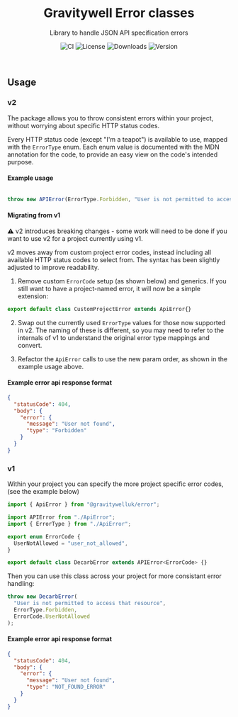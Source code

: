 <h1 align="center">Gravitywell Error classes</h1>
<p align="center">Library to handle JSON API specification errors</p>
<p align="center">
  <img src="https://img.shields.io/github/workflow/status/GravitywellUK/packages/CI/master" alt="CI" />
  <img src="https://img.shields.io/github/license/gravitywelluk/packages" alt="License" />
  <img src="https://img.shields.io/npm/dm/@gravitywelluk/error" alt="Downloads" />
  <img src="https://img.shields.io/npm/v/@gravitywelluk/error" alt="Version" />
</p>
<br />

## Usage

### v2

The package allows you to throw consistent errors within your project, without worrying about specific HTTP status codes.

Every HTTP status code (except "I'm a teapot") is available to use, mapped with the `ErrorType` enum. Each enum value is documented with the MDN annotation for the code, to provide an easy view on the code's intended purpose.

#### Example usage
```typescript

throw new APIError(ErrorType.Forbidden, "User is not permitted to access this resource");

```

#### Migrating from v1

:warning: v2 introduces breaking changes - some work will need to be done if you want to use v2 for a project currently using v1.

v2 moves away from custom project error codes, instead including all available HTTP status codes to select from. The syntax has been slightly adjusted to improve readability.

1. Remove custom `ErrorCode` setup (as shown below) and generics. If you still want to have a project-named error, it will now be a simple extension:

```typescript
export default class CustomProjectError extends ApiError{}
```

2. Swap out the currently used `ErrorType` values for those now supported in v2. The naming of these is different, so you may need to refer to the internals of v1 to understand the original error type mappings and convert.

3. Refactor the `ApiError` calls to use the new param order, as shown in the example usage above.

#### Example error api response format

```json
{
  "statusCode": 404,
  "body": {
    "error": {
      "message": "User not found",
      "type": "Forbidden"
    }
  }
}
```

### v1

Within your project you can specify the more project specific error codes, (see the example below)

```typescript
import { ApiError } from "@gravitywelluk/error";

import APIError from "./ApiError";
import { ErrorType } from "./ApiError";

export enum ErrorCode {
  UserNotAllowed = "user_not_allowed",
}

export default class DecarbError extends APIError<ErrorCode> {}
```

Then you can use this class across your project for more consistant error handling:

```typescript
throw new DecarbError(
  "User is not permitted to access that resource",
  ErrorType.Forbidden,
  ErrorCode.UserNotAllowed
);
```

#### Example error api response format

```json
{
  "statusCode": 404,
  "body": {
    "error": {
      "message": "User not found",
      "type": "NOT_FOUND_ERROR"
    }
  }
}
```
